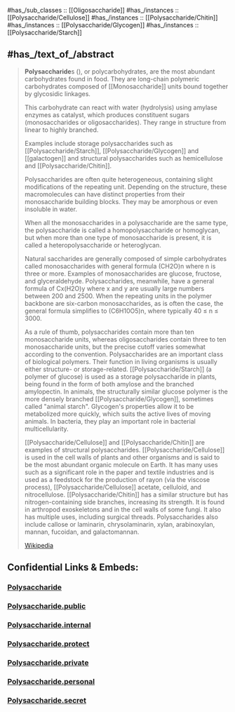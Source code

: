 
#has_/sub_classes :: [[Oligosaccharide]] 
#has_/instances :: [[Polysaccharide/Cellulose]]
#has_/instances :: [[Polysaccharide/Chitin]]
#has_/instances :: [[Polysaccharide/Glycogen]]
#has_/instances :: [[Polysaccharide/Starch]] 

## #has_/text_of_/abstract 

> **Polysaccharide**s (), or polycarbohydrates, are the most abundant carbohydrates found in food. 
> They are long-chain polymeric carbohydrates composed of 
> [[Monosaccharide]] units bound together by glycosidic linkages. 
> 
> This carbohydrate can react with water (hydrolysis) using amylase enzymes as catalyst, 
> which produces constituent sugars (monosaccharides or oligosaccharides). 
> They range in structure from linear to highly branched. 
> 
> Examples include storage polysaccharides such as [[Polysaccharide/Starch]], [[Polysaccharide/Glycogen]] and [[galactogen]] 
> and structural polysaccharides such as hemicellulose and [[Polysaccharide/Chitin]].
>
> Polysaccharides are often quite heterogeneous, 
> containing slight modifications of the repeating unit. 
> Depending on the structure, these macromolecules can have distinct properties from their monosaccharide building blocks. They may be amorphous or even insoluble in water.
>
> 
>
> When all the monosaccharides in a polysaccharide are the same type, the polysaccharide is called a homopolysaccharide or homoglycan, but when more than one type of monosaccharide is present, it is called a heteropolysaccharide or heteroglycan.
>
> Natural saccharides are generally composed of simple carbohydrates called monosaccharides with general formula (CH2O)n where n is three or more. Examples of monosaccharides are glucose, fructose, and glyceraldehyde. Polysaccharides, meanwhile, have a general formula of Cx(H2O)y where x and y are usually large numbers between 200 and 2500. When the repeating units in the polymer backbone are six-carbon monosaccharides, as is often the case,  the general formula simplifies to  (C6H10O5)n, where typically 40 ≤ n ≤ 3000.
>
> As a rule of thumb, polysaccharides contain more than ten monosaccharide units, whereas oligosaccharides contain three to ten monosaccharide units, but the precise cutoff varies somewhat according to the convention. Polysaccharides are an important class of biological polymers. Their function in living organisms is usually either structure- or storage-related. [[Polysaccharide/Starch]] (a polymer of glucose) is used as a storage polysaccharide in plants, being found in the form of both amylose and the branched amylopectin. In animals, the structurally similar glucose polymer is the more densely branched [[Polysaccharide/Glycogen]], sometimes called "animal starch". Glycogen's properties allow it to be metabolized more quickly, which suits the active lives of moving animals. In bacteria, they play an important role in bacterial multicellularity.
>
> [[Polysaccharide/Cellulose]] and [[Polysaccharide/Chitin]] are examples of structural polysaccharides. [[Polysaccharide/Cellulose]] is used in the cell walls of plants and other organisms and is said to be the most abundant organic molecule on Earth. It has many uses such as a significant role in the paper and textile industries and is used as a feedstock for the production of rayon (via the viscose process), [[Polysaccharide/Cellulose]] acetate, celluloid, and nitrocellulose. [[Polysaccharide/Chitin]] has a similar structure but has nitrogen-containing side branches, increasing its strength. It is found in arthropod exoskeletons and in the cell walls of some fungi. It also has multiple uses, including surgical threads. Polysaccharides also include callose or laminarin, chrysolaminarin, xylan, arabinoxylan, mannan, fucoidan, and galactomannan.
>
> [Wikipedia](https://en.wikipedia.org/wiki/Polysaccharide)




## Confidential Links & Embeds: 

### [Polysaccharide](/_Standards/bio/Metabolism/Nutrition/Carbohydrate/Polysaccharide.md) 

### [Polysaccharide.public](/_public/bio/Metabolism/Nutrition/Carbohydrate/Polysaccharide.public.md) 

### [Polysaccharide.internal](/_internal/bio/Metabolism/Nutrition/Carbohydrate/Polysaccharide.internal.md) 

### [Polysaccharide.protect](/_protect/bio/Metabolism/Nutrition/Carbohydrate/Polysaccharide.protect.md) 

### [Polysaccharide.private](/_private/bio/Metabolism/Nutrition/Carbohydrate/Polysaccharide.private.md) 

### [Polysaccharide.personal](/_personal/bio/Metabolism/Nutrition/Carbohydrate/Polysaccharide.personal.md) 

### [Polysaccharide.secret](/_secret/bio/Metabolism/Nutrition/Carbohydrate/Polysaccharide.secret.md)

